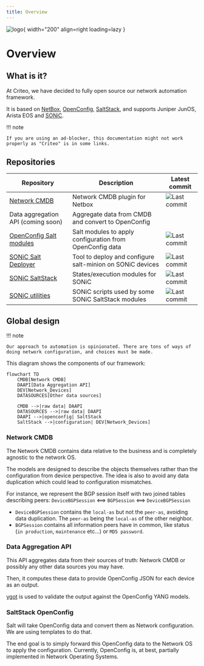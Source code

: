 ```yaml
---
title: Overview
---
```

![logo](/assets/logo-afk-medium.png){ width="200" align=right loading=lazy }

# Overview

## What is it?

At Criteo, we have decided to fully open source our network automation framework.

It is based on [NetBox](https://netbox.dev), [OpenConfig](https://www.openconfig.net/), [SaltStack](https://github.com/SaltStack/salt), and supports Juniper JunOS, Arista EOS and [SONiC](https://sonic-net.github.io/SONiC/).

!!! note

    If you are using an ad-blocker, this documentation might not work properly as "Criteo" is in some links.

## Repositories

| Repository | Description | Latest commit |
|------------|-------------|---------------|
| [Network CMDB](https://github.com/criteo/netbox-network-cmdb)             | Network CMDB plugin for Netbox                            | ![Last commit](https://img.shields.io/github/last-commit/criteo/netbox-network-cmdb/main) |
| Data aggregation API (coming soon)                                        | Aggregate data from CMDB and convert to OpenConfig        | |
| [OpenConfig Salt modules](https://github.com/criteo/openconfig-SaltStack) | Salt modules to apply configuration from OpenConfig data  | ![Last commit](https://img.shields.io/github/last-commit/criteo/openconfig-SaltStack/main) |
| [SONiC Salt Deployer](https://github.com/criteo/sonic-salt-deployer)      | Tool to deploy and configure salt-minion on SONiC devices | ![Last commit](https://img.shields.io/github/last-commit/criteo/sonic-salt-deployer/main) |
| [SONiC SaltStack](https://github.com/criteo/sonic-SaltStack)              | States/execution modules for SONiC                        | ![Last commit](https://img.shields.io/github/last-commit/criteo/sonic-SaltStack/main) |
| [SONiC utilities](https://github.com/criteo/criteo-sonic-utilities)       | SONiC scripts used by some SONiC SaltStack modules        | ![Last commit](https://img.shields.io/github/last-commit/criteo/criteo-sonic-utilities/main) |

## Global design

!!! note

    Our approach to automation is opinionated. There are tons of ways of doing network configuration, and choices must be made.

This diagram shows the components of our framework:

``` mermaid
flowchart TD
    CMDB[Network CMDB]
    DAAPI[Data Aggregation API]
    DEV[Network_Devices]
    DATASOURCES[Other data sources]

    CMDB -->|raw data| DAAPI
    DATASOURCES -->|raw data| DAAPI
    DAAPI -->|openconfig| SaltStack
    SaltStack -->|configuration| DEV[Network_Devices]
```

### Network CMDB

The Network CMDB contains data relative to the business and is completely agnostic to the network OS.

The models are designed to describe the objects themselves rather than the configuration from device perspective. The idea is also to avoid any data duplication which could lead to configuration mismatches.

For instance, we represent the BGP session itself with two joined tables describing peers:
`DeviceBGPSession` <==> `BGPSession` <==> `DeviceBGPSession`

* `DeviceBGPSession` contains the `local-as` but not the `peer-as`, avoiding data duplication. The `peer-as` being the `local-as` of the other neighbor.
* `BGPSession` contains all information peers have in common, like status (`in production`, `maintenance` etc...) or `MD5 password`.

### Data Aggregation API

This API aggregates data from their sources of truth: Network CMDB or possibly any other data sources you may have.

Then, it computes these data to provide OpenConfig JSON for each device as an output.

[ygot](https://github.com/openconfig/ygot) is used to validate the output against the OpenConfig YANG models.

### SaltStack OpenConfig

Salt will take OpenConfig data and convert them as Network configuration. We are using templates to do that.

The end goal is to simply forward this OpenConfig data to the Network OS to apply the configuration. Currently, OpenConfig is, at best, partially implemented in Network Operating Systems.
